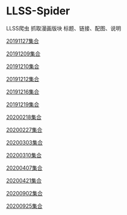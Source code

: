 # LLSS-Spider
LLSS爬虫
抓取漫画版块
标题、链接、配图、说明


[20191127集合](https://github.com/YatesGuo/LLSS-Spider/blob/master/bin/Debug/netcoreapp3.0/20191127-magnet_url.md)

[20191209集合](https://github.com/YatesGuo/LLSS-Spider/blob/master/bin/Debug/netcoreapp3.0/20191209-magnet_url.md)

[20191210集合](https://github.com/YatesGuo/LLSS-Spider/blob/master/bin/Debug/netcoreapp3.0/20191210-magnet_url.md)

[20191212集合](https://github.com/YatesGuo/LLSS-Spider/blob/master/bin/Debug/netcoreapp3.0/20191212-magnet_url.md)

[20191216集合](https://github.com/YatesGuo/LLSS-Spider/blob/master/bin/Debug/netcoreapp3.0/20191216-magnet_url.md)

[20191219集合](https://github.com/YatesGuo/LLSS-Spider/blob/master/bin/Debug/netcoreapp3.0/20191219-magnet_url.md)

[20200218集合](https://github.com/YatesGuo/LLSS-Spider/blob/master/bin/Debug/netcoreapp3.0/20200218-magnet_url.md)

[20200227集合](https://github.com/YatesGuo/LLSS-Spider/blob/master/bin/Debug/netcoreapp3.0/20200227-magnet_url.md)

[20200303集合](https://github.com/YatesGuo/LLSS-Spider/blob/master/bin/Debug/netcoreapp3.0/20200303-magnet_url.md)

[20200310集合](https://github.com/YatesGuo/LLSS-Spider/blob/master/bin/Debug/netcoreapp3.0/20200310-magnet_url.md)

[20200407集合](https://github.com/YatesGuo/LLSS-Spider/blob/master/bin/Debug/netcoreapp3.0/20200407-magnet_url.md)

[20200421集合](https://github.com/YatesGuo/LLSS-Spider/blob/master/bin/Debug/netcoreapp3.0/20200421-magnet_url.md)

[20200902集合](https://github.com/YatesGuo/LLSS-Spider/blob/master/bin/Debug/netcoreapp3.0/20200902-magnet_url.md)

[20200925集合](https://github.com/YatesGuo/LLSS-Spider/blob/master/bin/Debug/netcoreapp3.0/20200925-magnet_url.md)
